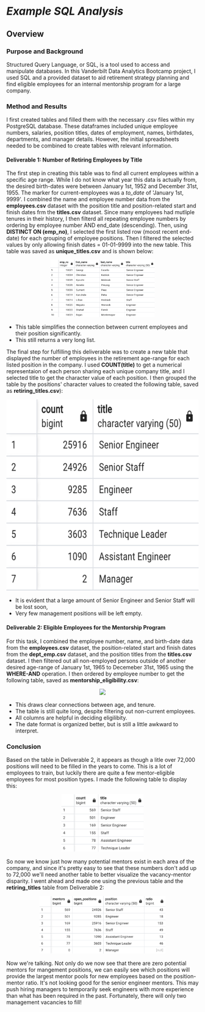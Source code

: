 # *Example SQL Analysis*
## Overview
### Purpose and Background
Structured Query Language, or SQL, is a tool used to access and manipulate databases. In this Vanderbilt Data Analytics Bootcamp project, I used SQL and a provided dataset to aid retirement strategy planning and find eligible employees for an internal mentorship program for a large company.

### Method and Results
I first created tables and filled them with the necessary .csv files within my PostgreSQL database. These dataframes included unique employee numbers, salaries, position titles, dates of employment, names, birthdates, departments, and manager details. However, the initial spreadsheets needed to be combined to create tables with relevant information.

#### Deliverable 1: Number of Retiring Employees by Title

The first step in creating this table was to find all current employees within a specific age range. While I do not know what year this data is actually from, the desired birth-dates were between January 1st, 1952 and December 31st, 1955. The marker for current-employees was a *to_date* of 'January 1st, 9999'. I combined the name and employee number data from the **employees.csv** dataset with the position title and position-related start and finish dates frm the **titles.csv** dataset. Since many employees had mutliple tenures in their history, I then filterd all repeating employee numbers by ordering by employee number AND end_date (descending). Then, using **DISTINCT ON (emp_no)**, I selected the first listed row (moost recent end-date) for each grouping of employee positions. Then I filtered the selected values by only allowing finish dates = 01-01-9999 into the new table. This table was saved as **unique_titles.csv** and is shown below:

<p align="center">
  <img width=auto height="150" src=Resources/Images/retire_positions.png>
  </p>
  
- This table simplifies the connection between current employees and their position significantly.
- This still returns a very long list.
  
The final step for fulfilling this deliverable was to create a new table that displayed the number of employees in the retirement age-range for each listed position in the company. I used **COUNT(title)** to get a numerical representaion of each person sharing each unique company title, and I selected title to get the character value of each position. I then grouped the table by the positions' character values to created the following table, saved as **retiring_titles.csv**):

<p align="center">
  <img width=auto height="500" src=Resources/Images/position_counts.png>
  </p>
  
- It is evident that a large amount of Senior Engineer and Senior Staff will be lost soon, 
- Very few management positions will be left empty.

#### Deliverable 2: Eligible Employees for the Mentorship Program

For this task, I combined the employee number, name, and birth-date data from the **employees.csv** dataset, the position-related start and finish dates from the **dept_emp.csv** dataset, and the position titles from the **titles.csv** dataset. I then filtered out all non-employed persons outside of another desired age-range of January 1st, 1965 to Decemeber 31st, 1965 using the **WHERE-AND** operation. I then ordered by employee number to get the following table, saved as **mentorship_eligibility.csv**:

<p align="center">
  <img width=auto height="350" src=Resources/Images/eligile_emp.png>
  </p>
  
- This draws clear connections between age, and tenure.
- The table is still quite long, despite filtering out non-current employees.
- All columns are helpful in deciding eligilibity.
- The date format is organized better, but is still a little awkward to interpret.

### Conclusion
Based on the table in Deliverable 2, it appears as though a litle over 72,000 positions will need to be filled in the years to come. This is a lot of employees to train, but luckily there are quite a few mentor-eligible employees for most position types. I made the following table to display this:

<p align="center">
  <img width=auto height="150" src=Resources/Images/mentor_counts.png>
  </p>
  
So now we know just how many potential mentors exist in each area of the company, and since it's pretty easy to see that these numbers don't add up to 72,000 we'll need another table to better visualize the vacancy-mentor disparity. I went ahead and made one using the previous table and the **retiring_titles** table from Deliverable 2:

<p align="center">
  <img width=auto height="150" src=Resources/Images/ratio.png>
  </p>
  
Now we're talking. Not only do we now see that there are zero potential mentors for mangement positions, we can easily see which positions will provide the largest mentor pools for new employees based on the position-mentor ratio. It's not looking good for the senior engineer mentors. This may push hiring managers to temporarily seek engineers with more experience than what has been required in the past. Fortunately, there will only two management vacancies to fill!

